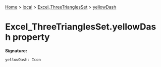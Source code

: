[Home](./index) &gt; [local](local.md) &gt; [Excel\_ThreeTrianglesSet](local.excel_threetrianglesset.md) &gt; [yellowDash](local.excel_threetrianglesset.yellowdash.md)

# Excel\_ThreeTrianglesSet.yellowDash property


**Signature:**
```javascript
yellowDash: Icon
```

